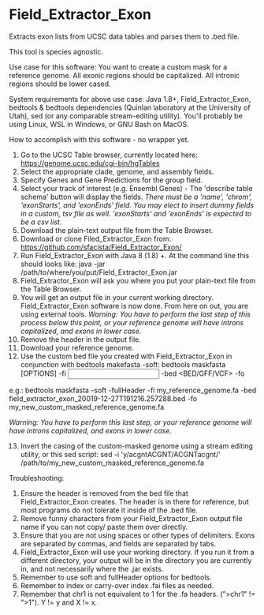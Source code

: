 # Field_Extractor_Exon
Extracts exon lists from UCSC data tables and parses them to .bed file.

This tool is species agnostic.

Use case for this software: You want to create a custom mask for a reference genome. All exonic regions should be capitalized. All intronic regions should be lower cased.

System requirements for above use case: Java 1.8+, Field_Extractor_Exon, bedtools & bedtools dependencies (Quinlan laboratory at the University of Utah), sed (or any comparable stream-editing utility). You'll probably be using Linux, WSL in Windows, or GNU Bash on MacOS.

How to accomplish with this software - no wrapper yet.
1) Go to the UCSC Table browser, currently located here: https://genome.ucsc.edu/cgi-bin/hgTables
2) Select the appropriate clade, genome, and assembly fields.
3) Specify Genes and Gene Predictions for the group field.
4) Select your track of interest (e.g. Ensembl Genes) - The 'describe table schema' button will display the fields.
*There must be a 'name', 'chrom', 'exonStarts', and 'exonEnds' field. You may elect to insert dummy fields in a custom, tsv file as well. 'exonStarts' and 'exonEnds' is expected to be a csv list.*
5) Download the plain-text output file from the Table Browser.
6) Download or clone Filed_Extractor_Exon from: https://github.com/sfacista/Field_Extractor_Exon/
7) Run Field_Extractor_Exon with Java 8 (1.8) +. At the command line this should looks like:
java -jar /path/to/where/you/put/Field_Extractor_Exon.jar
8) Field_Extractor_Exon will ask you where you put your plain-text file from the Table Browser.
9) You will get an output file in your current working directory. Field_Extractor_Exon software is now done. From here on out, you are using external tools.
*Warning: You have to perform the last step of this process below this point, or your reference genome will have introns capitalized, and exons in lower case.*
10) Remove the header in the output file.
11) Download your reference genome.
12) Use the custom bed file you created with Field_Extractor_Exon in conjunction with bedtools makefasta -soft:
bedtools maskfasta [OPTIONS] -fi <input FASTA> -bed <BED/GFF/VCF> -fo <output FASTA>
  
  e.g.:
  bedtools maskfasta -soft -fullHeader -fi my_reference_genome.fa -bed field_extractor_exon_20019-12-27T191216.257288.bed -fo my_new_custom_masked_reference_genome.fa
  
*Warning: You have to perform this last step, or your reference genome will have introns capitalized, and exons in lower case.*
 
 13) Invert the casing of the custom-masked genome using a stream editing utility, or this sed script:
  sed -i 'y/acgntACGNT/ACGNTacgnt/' /path/to/my_new_custom_masked_reference_genome.fa

Troubleshooting:
1) Ensure the header is removed from the bed file that Field_Extractor_Exon creates. The header is in there for reference, but most programs do not tolerate it inside of the .bed file.
2) Remove funny characters from your Field_Extractor_Exon output file name if you can not copy/ paste them over directly. 
3) Ensure that you are not using spaces or other types of delimiters. Exons are separated by commas, and fields are separated by tabs.
4) Field_Extractor_Exon will use your working directory. If you run it from a different directory, your output will be in the directory you are currently in, and not necessarily where the .jar exists.
5) Remember to use soft and fullHeader options for bedtools. 
6) Remember to index or carry-over index .fai files as needed.
7) Remember that chr1 is not equivalent to 1 for the .fa headers. (">chr1" != ">1"). Y != y and X != x.
